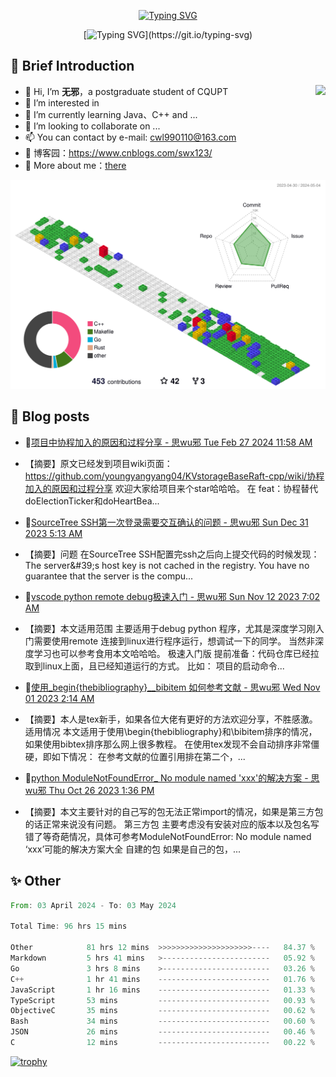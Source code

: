 <div align="center">
    
[![Typing SVG](https://readme-typing-svg.herokuapp.com?font=Fira+Code&pause=10000&color=2977F7&center=true&vCenter=true&random=false&width=435&height=80&lines=%E6%80%9D+%E6%97%A0+%E9%82%AA)](https://git.io/typing-svg)

</div>

<div align="center">
    
[![Typing SVG](https://readme-typing-svg.herokuapp.com?font=Fira+Code&pause=1000&color=2977F7&center=true&vCenter=true&random=false&width=600&height=40&lines=keep+learing+%2C+keep+trying+%2C+keep+doing.)](https://git.io/typing-svg)

</div>


## 🤡 Brief Introduction

<p><img src="https://count.getloli.com/get/@:578223592" align="right" /></p>



- 👋 Hi, I’m **无邪**，a postgraduate student of CQUPT
- 👀 I’m interested in 
- 🌱 I’m currently learning Java、C++ and ...
- 💞️ I’m looking to collaborate on ...
- 📫 You can contact by e-mail: cwl990110@163.com
- 🎈 博客园：https://www.cnblogs.com/swx123/
- 💽 More about me：[there](https://578223592.github.io/)

![](profile-3d-contrib/profile-gitblock.svg)

## 🎈 Blog posts
<!-- BLOG-POST-LIST:START -->
 - 💫[项目中协程加入的原因和过程分享 - 思wu邪 Tue Feb 27 2024 11:58 AM](https://www.cnblogs.com/swx123/p/18037780) 
 - 【摘要】原文已经发到项目wiki页面：https://github.com/youngyangyang04/KVstorageBaseRaft-cpp/wiki/协程加入的原因和过程分享 欢迎大家给项目来个star哈哈哈。 在 feat：协程替代doElectionTicker和doHeartBea... 

 - 🦧[SourceTree SSH第一次登录需要交互确认的问题 - 思wu邪 Sun Dec 31 2023 5:13 AM](https://www.cnblogs.com/swx123/p/17937429) 
 - 【摘要】问题 在SourceTree SSH配置完ssh之后向上提交代码的时候发现： The server&amp;#39;s host key is not cached in the registry. You have no guarantee that the server is the compu... 

 - 💫[vscode python remote debug极速入门 - 思wu邪 Sun Nov 12 2023 7:02 AM](https://www.cnblogs.com/swx123/p/17827203.html) 
 - 【摘要】本文适用范围 主要适用于debug python 程序，尤其是深度学习刚入门需要使用remote 连接到linux进行程序运行，想调试一下的同学。 当然非深度学习也可以参考食用本文哈哈哈。 极速入门版 提前准备：代码仓库已经拉取到linux上面，且已经知道运行的方式。 比如： 项目的启动命令... 

 - 💫[使用_begin{thebibliography}__bibitem 如何参考文献 - 思wu邪 Wed Nov 01 2023 2:14 AM](https://www.cnblogs.com/swx123/p/17802430.html) 
 - 【摘要】本人是tex新手，如果各位大佬有更好的方法欢迎分享，不胜感激。 适用情况 本文适用于使用\begin{thebibliography}和\bibitem排序的情况，如果使用bibtex排序那么网上很多教程。 在使用tex发现不会自动排序非常僵硬，即如下情况： 在参考文献的位置引用排在第二个，... 

 - 💯[python ModuleNotFoundError_ No module named &#39;xxx&#39;的解决方案 - 思wu邪 Thu Oct 26 2023 1:36 PM](https://www.cnblogs.com/swx123/p/17790487.html) 
 - 【摘要】本文主要针对的自己写的包无法正常import的情况，如果是第三方包的话正常来说没有问题。 第三方包 主要考虑没有安装对应的版本以及包名写错了等奇葩情况，具体可参考ModuleNotFoundError: No module named ‘xxx’可能的解决方案大全 自建的包 如果是自己的包，... 
<!-- BLOG-POST-LIST:END -->


## ✨ Other
<!--START_SECTION:waka-->

```rust
From: 03 April 2024 - To: 03 May 2024

Total Time: 96 hrs 15 mins

Other            81 hrs 12 mins  >>>>>>>>>>>>>>>>>>>>>----   84.37 %
Markdown         5 hrs 41 mins   >------------------------   05.92 %
Go               3 hrs 8 mins    >------------------------   03.26 %
C++              1 hr 41 mins    -------------------------   01.76 %
JavaScript       1 hr 16 mins    -------------------------   01.33 %
TypeScript       53 mins         -------------------------   00.93 %
ObjectiveC       35 mins         -------------------------   00.62 %
Bash             34 mins         -------------------------   00.60 %
JSON             26 mins         -------------------------   00.46 %
C                12 mins         -------------------------   00.22 %
```

<!--END_SECTION:waka-->


[![trophy](https://github-profile-trophy.vercel.app/?username=578223592)](https://github.com/ryo-ma/github-profile-trophy)

[^_^]:
    commentted-out contents
    should be shift to right by four spaces (`>>`).


    ![:name](https://count.getloli.com/get/@:578223592#pic_right)

    <img align="right" alt="GIF" src="src/code.gif" width="343" height="220" title="Do what you like, and do it best!"> &nbsp;&nbsp;&nbsp;&nbsp;

    <!---
    [https://github.com/anuraghazra/github-readme-stats/blob/master/docs/readme_cn.md](https://www.yuque.com/achuan-2/blog/dq718n)
    --->
    <div align="center">
    <span>  </span>
    <img height="170px" src="https://github-readme-stats.vercel.app/api?username=578223592&theme=solarized-light" /><span>  </span><img height="170px" src="https://github-readme-stats.vercel.app/api/top-langs/?username=578223592&layout=compact&langs_count=8&theme=solarized-light" />
    <span>  </span>
    </div>
    
    <div align="center">
    <!--     [![Ashutosh's github activity graph](https://github-readme-activity-graph.vercel.app/graph?username=Ashutosh00710)](https://github.com/ashutosh00710/github-readme-activity-graph) -->
        <img src="https://github-readme-activity-graph.vercel.app/graph?username=578223592&theme=lucent" />
    <!--     <img src="https://activity-graph.herokuapp.com/graph?username=578223592&theme=minimal" /> -->
    </div>
    
    
    <picture>
      <source media="(prefers-color-scheme: dark)" srcset="https://raw.githubusercontent.com/578223592/578223592/output/github-contribution-grid-snake-dark.svg">
      <source media="(prefers-color-scheme: light)" srcset="https://raw.githubusercontent.com/578223592/578223592/output/github-contribution-grid-snake.svg">
      <img alt="github contribution grid snake animation" src="https://raw.githubusercontent.com/578223592/578223592/output/github-contribution-grid-snake.svg">
    </picture>
